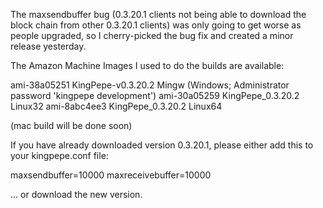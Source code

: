 The maxsendbuffer bug (0.3.20.1 clients not being able to download the block chain from other 0.3.20.1 clients) was only going to get
worse as people upgraded, so I cherry-picked the bug fix and created a minor release yesterday.

The Amazon Machine Images I used to do the builds are available:

  ami-38a05251   KingPepe-v0.3.20.2 Mingw    (Windows; Administrator password 'kingpepe development')
  ami-30a05259   KingPepe_0.3.20.2 Linux32
  ami-8abc4ee3   KingPepe_0.3.20.2 Linux64

(mac build will be done soon)

If you have already downloaded version 0.3.20.1, please either add this to your kingpepe.conf file:

  maxsendbuffer=10000
  maxreceivebuffer=10000

... or download the new version.
